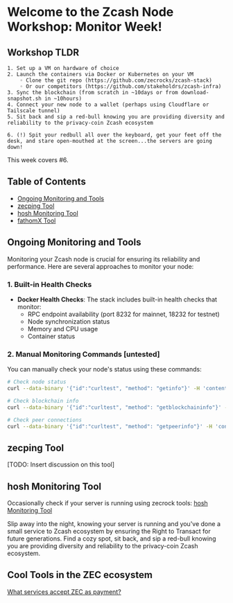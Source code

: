 # Welcome to the Zcash Node Workshop: Monitor Week!

## Workshop TLDR
    1. Set up a VM on hardware of choice 
    2. Launch the containers via Docker or Kubernetes on your VM
        ◦ Clone the git repo (https://github.com/zecrocks/zcash-stack) 
        ◦ Or our competitors (https://github.com/stakeholdrs/zcash-infra)
    3. Sync the blockchain (from scratch in ~10days or from download-snapshot.sh in ~10hours)
    4. Connect your new node to a wallet (perhaps using Cloudflare or Tailscale tunnel)
    5. Sit back and sip a red-bull knowing you are providing diversity and reliability to the privacy-coin Zcash ecosystem

    6. (!) Spit your redbull all over the keyboard, get your feet off the desk, and stare open-mouthed at the screen...the servers are going down!

This week covers #6.

## Table of Contents
- [Ongoing Monitoring and Tools](#ongoing-monitoring-and-tools)
- [zecping Tool](#zecping-tool)
- [hosh Monitoring Tool](#hosh-monitoring-tool)
- [fathomX Tool](#fathomx-tool)

## Ongoing Monitoring and Tools

Monitoring your Zcash node is crucial for ensuring its reliability and performance. Here are several approaches to monitor your node:

### 1. Built-in Health Checks
- **Docker Health Checks**: The stack includes built-in health checks that monitor:
  - RPC endpoint availability (port 8232 for mainnet, 18232 for testnet)
  - Node synchronization status
  - Memory and CPU usage
  - Container status

### 2. Manual Monitoring Commands [untested]
You can manually check your node's status using these commands:
```bash
# Check node status
curl --data-binary '{"id":"curltest", "method": "getinfo"}' -H 'content-type: application/json' 127.0.0.1:8232

# Check blockchain info
curl --data-binary '{"id":"curltest", "method": "getblockchaininfo"}' -H 'content-type: application/json' 127.0.0.1:8232

# Check peer connections
curl --data-binary '{"id":"curltest", "method": "getpeerinfo"}' -H 'content-type: application/json' 127.0.0.1:8232
```

## zecping Tool

[TODO: Insert discussion on this tool]

## hosh Monitoring Tool

Occasionally check if your server is running using zecrock tools: [hosh Monitoring Tool](https://hosh.zec.rocks/zec)

Slip away into the night, knowing your server is running and you've done a small service to Zcash ecosystem by ensuring the Right to Transact for future generations. Find a cozy spot, sit back, and sip a red-bull knowing you are providing diversity and reliability to the privacy-coin Zcash ecosystem.

## Cool Tools in the ZEC ecosystem 
[What services accept ZEC as payment?](https://www.paywithz.cash/)